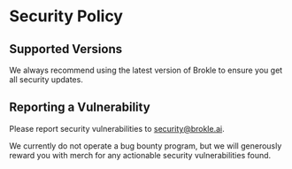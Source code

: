 # Security Policy

## Supported Versions

We always recommend using the latest version of Brokle to ensure you get all security updates.

## Reporting a Vulnerability

Please report security vulnerabilities to security@brokle.ai.

We currently do not operate a bug bounty program, but we will generously reward you with merch for any actionable security vulnerabilities found.